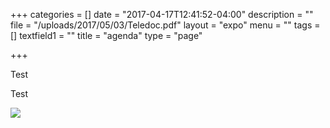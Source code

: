 +++
categories = []
date = "2017-04-17T12:41:52-04:00"
description = ""
file = "/uploads/2017/05/03/Teledoc.pdf"
layout = "expo"
menu = ""
tags = []
textfield1 = ""
title = "agenda"
type = "page"

+++


Test

Test

![](/GCTC/uploads/2017/05/03/20170501%20Agenda%20Short%20V4%20SR-1.png)

